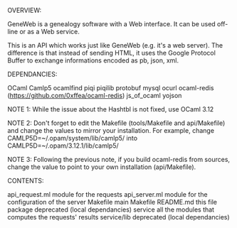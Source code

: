 OVERVIEW:

GeneWeb is a genealogy software with a Web interface. It can be used
off-line or as a Web service.

This is an API which works just like GeneWeb (e.g. it's a web server).
The difference is that instead of sending HTML, it uses the Google
Protocol Buffer to exchange informations encoded as pb, json, xml.

DEPENDANCIES:

  OCaml
  Camlp5
  ocamlfind
  piqi
  piqilib
  protobuf
  mysql
  ocurl
  ocaml-redis (https://github.com/0xffea/ocaml-redis)
  js_of_ocaml
  yojson

NOTE 1: While the issue about the Hashtbl is not fixed, use OCaml 3.12

NOTE 2: Don't forget to edit the Makefile (tools/Makefile and api/Makefile)
and change the values to mirror your installation. For example, change
CAMLP5D=~/.opam/system/lib/camlp5/ into CAMLP5D=~/.opam/3.12.1/lib/camlp5/

NOTE 3: Following the previous note, if you build ocaml-redis from sources,
change the value to point to your own installation (api/Makefile).

CONTENTS:

  api_request.ml        module for the requests
  api_server.ml         module for the configuration of the server
  Makefile              main Makefile
  README.md             this file
  package               deprecated (local dependancies)
  service               all the modules that computes the requests' results
  service/lib           deprecated (local dependancies)
